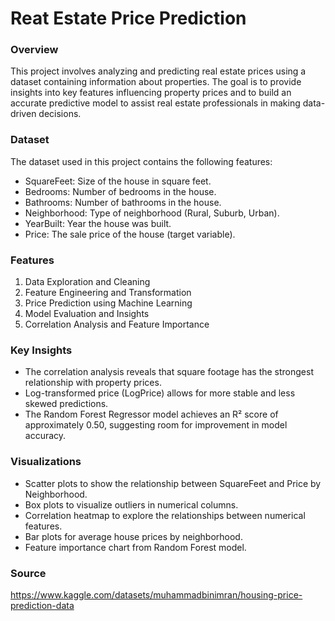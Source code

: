 # Reat Estate Price Prediction

###  Overview

This project involves analyzing and predicting real estate prices using a dataset containing information about properties. The goal is to provide insights into key features influencing property prices and to build an accurate predictive model to assist real estate professionals in making data-driven decisions.

### Dataset

The dataset used in this project contains the following features:

- SquareFeet: Size of the house in square feet.
- Bedrooms: Number of bedrooms in the house.
- Bathrooms: Number of bathrooms in the house.
- Neighborhood: Type of neighborhood (Rural, Suburb, Urban).
- YearBuilt: Year the house was built.
- Price: The sale price of the house (target variable).

### Features

1. Data Exploration and Cleaning
2. Feature Engineering and Transformation
3. Price Prediction using Machine Learning
4. Model Evaluation and Insights
5. Correlation Analysis and Feature Importance

### Key Insights

- The correlation analysis reveals that square footage has the strongest relationship with property prices.
- Log-transformed price (LogPrice) allows for more stable and less skewed predictions.
- The Random Forest Regressor model achieves an R² score of approximately 0.50, suggesting room for improvement in model accuracy.

### Visualizations

- Scatter plots to show the relationship between SquareFeet and Price by Neighborhood.
- Box plots to visualize outliers in numerical columns.
- Correlation heatmap to explore the relationships between numerical features.
- Bar plots for average house prices by neighborhood.
- Feature importance chart from Random Forest model.

### Source

https://www.kaggle.com/datasets/muhammadbinimran/housing-price-prediction-data
